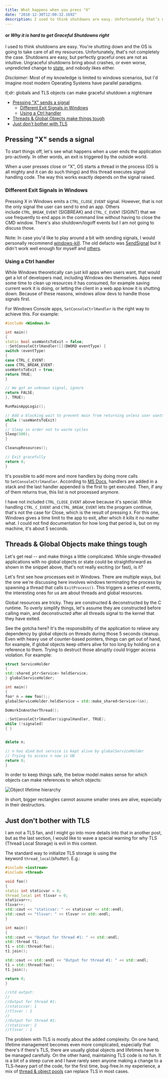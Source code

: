 ```yaml
---
title: What happens when you press "X"
date: "2018-12-30T12:00:32.169Z"
description: I used to think shutdowns are easy. Unfortunately that’s not completely the case. Ungraceful shutdowns bring about crashes, or unpredicted change to state.
---
```


#### or *Why it is hard to get Graceful Shutdowns right*

I used to think shutdowns are easy. You're shutting down and the OS is going to take care of all my resources. Unfortunately, that's not completely the case. Shutdowns are easy, but perfectly graceful ones are not as intuitive. Ungraceful shutdowns bring about crashes, or even worse, unpredicted change to [state](https://www.bizety.com/2018/08/21/stateful-vs-stateless-architecture-overview/), and nobody likes either.

*Disclaimer*: Most of my knowledge is limited to windows scenarios, but I'd imagine most modern Operating Systems have parallel paradigms.

*tl;dr*: globals and TLS objects can make graceful shutdown a nightmare

- [Pressing "X" sends a signal](#pressing-%22x%22-sends-a-signal)
  - [Different Exit Signals in Windows](#different-exit-signals-in-windows)
  - [Using a Ctrl handler](#using-a-ctrl-handler)
- [Threads & Global Objects make things tough](#threads--global-objects-make-things-tough)
- [Just don't bother with TLS](#just-dont-bother-with-tls)

## Pressing "X" sends a signal

To start things off, let's see what happens when a user ends the application pro-actively. In other words, an exit is triggered by the outside world.

When a user presses close or "X", OS starts a thread in the process (OS is all mighty and it can do such things) and this thread executes signal handling code. The way this works exactly depends on the signal raised.

### Different Exit Signals in Windows

Pressing X in Windows emits a `CTRL_CLOSE_EVENT` signal. However, that is not the only signal the user can send to end an app. Others include `CTRL_BREAK_EVENT` (SIGBREAK) and `CTRL_C_EVENT` (SIGINT) that we use frequently to end apps in the command line without having to close the CMD window. There's also shutdown/logoff events but I am not going to discuss those.

Note: In case you'd like to play around a bit with sending signals, I would personally recommend [windows-kill](https://github.com/alirdn/windows-kill). The old defacto was [SendSignal](http://web.archive.org/web/20170909040729/http://www.latenighthacking.com/projects/2003/sendSignal/) but it didn't work well enough for myself and [others](https://stackoverflow.com/questions/25142403/in-windows-7-how-to-send-a-ctrl-c-or-ctrl-break-to-a-separate-process/53949491#53949491).

### Using a Ctrl handler

While Windows theoretically can just kill apps when users want, that would get a lot of developers mad, including Windows dev themselves. Apps need some time to clean up resources it has consumed, for example saving current work it is doing, or letting the client in a web app know it is shutting down. Because of these reasons, windows allow devs to handle those signals first.

For Windows Console apps, `SetConsoleCtrlHandler` is the right way to achieve this. For example:

```cpp
#include <Windows.h>

int main()
{
static bool useWantsToExit = false;
::SetConsoleCtrlHandler([](DWORD eventType) {
switch (eventType)
{
case CTRL_C_EVENT:
case CTRL_BREAK_EVENT:
useWantsToExit = true;
return TRUE;
}

// We got an unknown signal, ignore
return FALSE;
}, TRUE);

RunMainAppLogic();

// Add a blocking wait to prevent main from returning unless user wants to exit
while (!useWantsToExit)
{
// Sleep in order not to waste cycles
Sleep(500);
}

CleanupResources();

// Exit gracefully
return 0;
}
```

It's possible to add more and more handlers by doing more calls to `SetConsoleCtrlHandler`. According to [MS Docs](https://docs.microsoft.com/en-us/windows/console/setconsolectrlhandler), handlers are added in a stack and the last handler appended is the first to get executed. Then, if any of them returns true, this list is not processed anymore.

I have not included `CTRL_CLOSE_EVENT` above because it's special. While handling `CTRL_C_EVENT` and `CTRL_BREAK_EVENT` lets the program continue, that's not the case for Close, which is the result of pressing `X`. For this one, Windows gives a time limit to the app to exit, after which it kills it no matter what. I could not find documentation for how long that period is, but on my machine, it's about 5 seconds.

## Threads & Global Objects make things tough

Let's get real -- and make things a little complicated. While single-threaded applications with no global objects or state could be straightforward as shown in the snippet above, that's not really exciting (or fast), is it?

Let's first see how processes exit in Windows. There are multiple ways, but the one we're discussing here involves windows terminating the process by spawning a thread that calls `ExitProcess()`. This triggers a series of events, the interesting ones for us are about threads and global resources.

Global resources are tricky. They are constructed & deconstructed by the C runtime. To overly simplify things, let's assume they are constructed before calling main, and deconstructed after all threads signal to the kernel that they have exited.

See the gotcha here? It's the responsibility of the application to relieve any dependency by global objects on threads during those 5 seconds cleanup. Even with heavy use of counter-based pointers, things can get out of hand, for example, if global objects keep others alive for too long by holding on a reference to them. Trying to destruct those abruptly could trigger access violation. For example:

```cpp
struct ServiceHolder
{
std::shared_ptr<Service> heldService;
} globalServiceHolder;

int main()
{
foo* n = new foo();;
globalServiceHolder.heldService = std::make_shared<Service>(&n);

DoWorkInAnotherThread();

::SetConsoleCtrlHandler(signalHandler, TRUE);
while (!signaled)
{ }


delete n;

// n has died but service is kept alive by globalServiceHolder
// Trying to access n now is UB
return 0;
}
```

In order to keep things safe, the below model makes sense for which objects can make references to which objects:

![Object lifetime hierarchy](./Presentation1.png "Logo Title Text 1")

In short, bigger rectangles cannot assume smaller ones are alive, especially in their destructors.

## Just don't bother with TLS

I am not a TLS fan, and I might go into more details into that in another post, but as the last section, I would like to wave a special warning for why TLS (Thread Local Storage) is evil in this context.

The standard way to initialize TLS storage is using the keyword `thread_local`(*shutter*). E.g.:

```cpp
#include <iostream>
#include <thread>

void foo()
{
static int staticvar = 0;
thread_local int tlsvar = 0;
staticvar++;
tlsvar++;
std::cout << "staticvar: " << staticvar << std::endl;
std::cout << "tlsvar: " << tlsvar << std::endl;
}

int main()
{
std::cout << "Output for thread #1: " << std::endl;
std::thread t1;
t1 = std::thread(foo);
t1.join();

std::cout << std::endl << "Output for thread #1: " << std::endl;
t1 = std::thread(foo);
t1.join();

return 0;
}

//std output:
//
//Output for thread #1:
//staticvar: 1
//tlsvar : 1
//
//Output for thread #1:
//staticvar: 2
//tlsvar : 1
```

The problem with TLS is mostly about the added complexity. On one hand, lifetime management becomes even more complicated, especially that there's if there's TLS, there are usually global objects and lifetimes have to be managed carefully. On the other hand, maintaining TLS code is no fun. It is a bit of a steep curve and I have rarely seen anyone making a change to a TLS-heavy part of the code, for the first time, bug-free.In my experience, a mix of [thread & object pools](https://mahdytech.com/2018/12/30/what-happens-when-you-press-x/2018/12/23/fast-services-cpp/) can replace TLS in most cases.